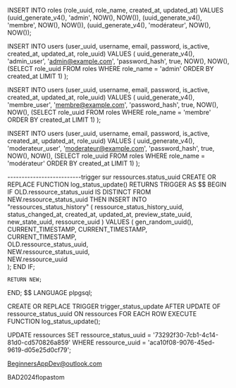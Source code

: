 INSERT INTO roles (role_uuid, role_name, created_at, updated_at)
VALUES
(uuid_generate_v4(), 'admin', NOW(), NOW()),
(uuid_generate_v4(), 'membre', NOW(), NOW()),
(uuid_generate_v4(), 'modérateur', NOW(), NOW());


INSERT INTO users (user_uuid, username, email, password, is_active, created_at, updated_at, role_uuid)
VALUES (
    uuid_generate_v4(), 
    'admin_user', 
    'admin@example.com', 
    'password_hash', 
    true, 
    NOW(), 
    NOW(), 
    (SELECT role_uuid FROM roles WHERE role_name = 'admin' ORDER BY created_at LIMIT 1)
);

INSERT INTO users (user_uuid, username, email, password, is_active, created_at, updated_at, role_uuid)
VALUES (
    uuid_generate_v4(), 
    'membre_user', 
    'membre@example.com', 
    'password_hash', 
    true, 
    NOW(), 
    NOW(), 
    (SELECT role_uuid FROM roles WHERE role_name = 'membre' ORDER BY created_at LIMIT 1)
);

INSERT INTO users (user_uuid, username, email, password, is_active, created_at, updated_at, role_uuid)
VALUES (
    uuid_generate_v4(), 
    'moderateur_user', 
    'moderateur@example.com', 
    'password_hash', 
    true, 
    NOW(), 
    NOW(), 
    (SELECT role_uuid FROM roles WHERE role_name = 'modérateur' ORDER BY created_at LIMIT 1)
);


--------------------------trigger sur ressources.status_uuid
CREATE OR REPLACE FUNCTION log_status_update()
RETURNS TRIGGER AS $$
BEGIN
    IF OLD.ressource_status_uuid IS DISTINCT FROM NEW.ressource_status_uuid THEN
        INSERT INTO "ressources_status_history" (
            ressource_status_history_uuid,
            status_changed_at,
            created_at,
            updated_at,
            preview_state_uuid,
            new_state_uuid,
            ressource_uuid
        ) VALUES (
            gen_random_uuid(),  
            CURRENT_TIMESTAMP, 
            CURRENT_TIMESTAMP,  
            CURRENT_TIMESTAMP,  
            OLD.ressource_status_uuid,  
            NEW.ressource_status_uuid,  
            NEW.ressource_uuid   
        );
    END IF;

    RETURN NEW;
END;
$$ LANGUAGE plpgsql;



CREATE OR REPLACE TRIGGER trigger_status_update
AFTER UPDATE OF ressource_status_uuid ON ressources
FOR EACH ROW
EXECUTE FUNCTION log_status_update();


UPDATE ressources
SET ressource_status_uuid = '73292f30-7cb1-4c14-81d0-cd570826a859'
WHERE ressource_uuid = 'aca10f08-9076-45ed-9619-d05e25d0cf79';


BeginnersAppDev@outlook.com

BAD2024flopastom